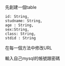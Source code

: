 先創建一個table 

    id: String,
    studname: String,
    age : String,
    sex:String,
    class: String,
    stdid : String
    
在每一個方法中修改URL 

輸入自己mysql的帳號跟密碼